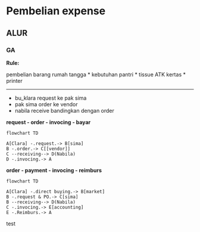 # Pembelian expense

## ALUR 

### GA

**Rule:**

pembelian barang rumah tangga
    * kebutuhan pantri
    * tissue 
ATK 
kertas 
    * printer

 ---

* bu_klara request  ke pak sima
* pak sima order ke vendor 
* nabila receive bandingkan dengan order


**request - order - invocing - bayar**

```mermaid
flowchart TD

A[Clara] -.request.-> B[sima]
B -.order.-> C[[vendor]]
C --receiving--> D(Nabila)
D -.invocing.-> A

```

**order - payment - invocing - reimburs**

```mermaid
flowchart TD

A[Clara] -.direct buying.-> B[market]
B -.request & PO.-> C[sima]
B --receiving--> D(Nabila)
C -.invocing.-> E[accounting]
E -.Reimburs.-> A

```

test

